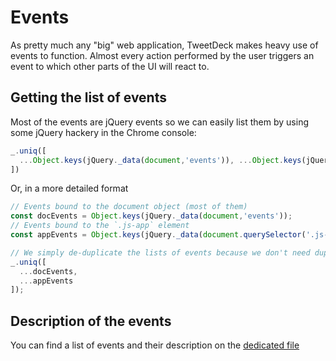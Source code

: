 # Events

As pretty much any "big" web application, TweetDeck makes heavy use of events to function. Almost every action performed by the user triggers an event to which other parts of the UI will react to.

## Getting the list of events

Most of the events are jQuery events so we can easily list them by using some jQuery hackery in the Chrome console:

```js
_.uniq([
  ...Object.keys(jQuery._data(document,'events')), ...Object.keys(jQuery._data(document.querySelector('.js-app'),'events'))
])
```

Or, in a more detailed format

```js
// Events bound to the document object (most of them)
const docEvents = Object.keys(jQuery._data(document,'events'));
// Events bound to the `.js-app` element
const appEvents = Object.keys(jQuery._data(document.querySelector('.js-app'),'events'))

// We simply de-duplicate the lists of events because we don't need duplicates
_.uniq([
  ...docEvents,
  ...appEvents
]);
```

## Description of the events

You can find a list of events and their description on the [dedicated file](./events-list.md)